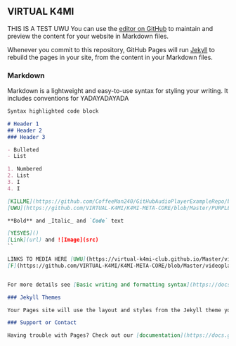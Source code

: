 ## VIRTUAL K4MI
THIS IS A TEST UWU
You can use the [editor on GitHub](https://github.com/VIRTUAL-K4MI-CLUB/Master/edit/gh-pages/index.md) to maintain and preview the content for your website in Markdown files.

Whenever you commit to this repository, GitHub Pages will run [Jekyll](https://jekyllrb.com/) to rebuild the pages in your site, from the content in your Markdown files.

### Markdown

Markdown is a lightweight and easy-to-use syntax for styling your writing. It includes conventions for YADAYADAYADA

```markdown
Syntax highlighted code block

# Header 1
## Header 2
### Header 3

- Bulleted
- List

1. Numbered
2. List 
3. I
4. I

[KILLME](https://github.com/CoffeeMan240/GitHubAudioPlayerExampleRepo/blob/main/DSBM.mp3)
[UWU](https://github.com/VIRTUAL-K4MI/K4MI-META-CORE/blob/Master/PURPLE.mp3)

**Bold** and _Italic_ and `Code` text

[YESYES]()
[Link](url) and ![Image](src)
``

LINKS TO MEDIA HERE [UWU](https://virtual-k4mi-club.github.io/Master/videoplayback%20(2).mp3)
[F](https://github.com/VIRTUAL-K4MI/K4MI-META-CORE/blob/Master/videoplayback%20(2).mp3)


For more details see [Basic writing and formatting syntax](https://docs.github.com/en/github/writing-on-github/getting-started-with-writing-and-formatting-on-github/basic-writing-and-formatting-syntax).

### Jekyll Themes

Your Pages site will use the layout and styles from the Jekyll theme you have selected in your [repository settings](https://github.com/VIRTUAL-K4MI-CLUB/Master/settings/pages). The name of this theme is saved in the Jekyll `_config.yml` configuration file.

### Support or Contact

Having trouble with Pages? Check out our [documentation](https://docs.github.com/categories/github-pages-basics/) or [contact support](https://support.github.com/contact) and we’ll help you sort it out.
